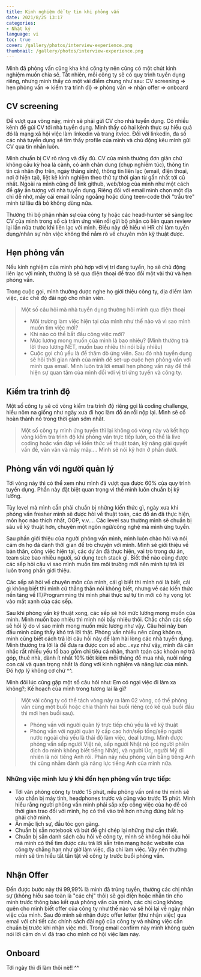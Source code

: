 ```yaml
---
title: Kinh nghiệm để tự tin khi phỏng vấn
date: 2021/8/25 13:17
categories:
- Nhật ký
language: vi
toc: true
cover: /gallery/photos/interview-experience.png
thumbnail: /gallery/photos/interview-experience.png
---
```

Mình đã phỏng vấn cũng kha khá công ty nên cũng có một chút kinh nghiệm muốn chia sẽ. Tất nhiên, mỗi công ty sẽ có quy trình tuyển dụng riêng, nhưng mình thấy có một vài điểm chung như sau: CV screening ⇒ hẹn phỏng vấn ⇒ kiểm tra trình độ ⇒ phỏng vấn ⇒ nhận offer ⇒ onboard

<!-- more -->
## CV screening
Để vượt qua vòng này, mình sẽ phải gửi CV cho nhà tuyển dụng. Có nhiều kênh để gửi CV tới nhà tuyển dụng. Mình thấy có hai kênh thực sự hiểu quả đó là mạng xã hội việc làm linkedin và trang itviec. Đối với linkedin, đa số các nhà tuyển dụng sẽ tìm thấy profile của mình và chủ động kêu mình gửi CV qua tin nhắn luôn.

Mình chuẩn bị CV rõ ràng và đầy đủ. CV của mình thường đơn giản chứ không cầu kỳ hoa lá cành, có ảnh chân dung (chụp nghiêm túc), thông tin tin cá nhân (họ trên, ngày tháng sinh), thông tin liên lạc (email, điện thoại, nơi ở hiện tại), liệt kê kinh nghiệm theo thứ tự thời gian từ gần nhất tới cũ nhất. Ngoài ra mình cũng để link github, web/blog của mình như một cách để gây ấn tượng với nhà tuyển dụng. Riêng đối với email mình chọn một địa chỉ dễ nhớ, mấy cái email loằng ngoằng hoặc dùng teen-code thời "trẩu tre" mình từ lâu đã bỏ không dùng nữa.

Thường thì bộ phận nhân sự của công ty hoặc các head-hunter sẽ sàng lọc CV của mình trong số cả trăm ứng viên rồi gửi bộ phận có liên quan review lại lần nữa trước khi liên lạc với mình. Điều này dễ hiểu vì HR chỉ làm tuyển dụng/nhân sự nên việc không thể nắm rõ về chuyên môn kỹ thuật được.

## Hẹn phỏng vấn
Nếu kinh nghiệm của mình phù hợp với vị trí đang tuyển, họ sẽ chủ động liên lạc với mình, thường là sẽ qua điện thoại để trao đổi một vài thứ và hẹn phỏng vấn.

Trong cuộc gọi, mình thường được nghe họ giới thiệu công ty, địa điểm làm việc, các chế độ đãi ngộ cho nhân viên.

> Một số câu hỏi mà nhà tuyển dụng thường hỏi mình qua điện thoại
> - Môi trường làm việc hiện tại của mình như thế nào và vì sao mình muốn tìm việc mới?
> - Khi nào có thể bắt đầu công việc mới?
> - Mức lương mong muốn của mình là bao nhiêu? (Mình thường trả lời theo lương NET, muốn bao nhiêu thì nói bấy nhiêu)
> - Cuộc gọi chủ yếu là để thăm dò ứng viên. Sau đó nhà tuyển dụng sẽ hỏi thời gian rảnh của mình để set-up cuộc hẹn phỏng vấn với mình qua email. Mình luôn trả lời email hẹn phỏng vấn này để thể hiện sự quan tâm của mình đối với vị trí ứng tuyển và công ty.

## Kiểm tra trình độ

Một số công ty sẽ có vòng kiểm tra trình độ riêng gọi là coding challenge, hiểu nôm na giống như ngày xưa đi học làm đồ án rồi nộp lại. Mình sẽ cố hoàn thành nó trong thời gian sớm nhất.

> Một số công ty mình ứng tuyển thì lại không có vòng này và kết hợp vòng kiểm tra trình độ khi phỏng vấn trực tiếp luôn, có thể là live coding hoặc vấn đáp về kiến thức về thuật toán, kỹ năng giải quyết vấn đề, vân vân và mây mây.... Mình sẽ nói kỹ hơn ở phần dưới.

## Phỏng vấn với người quản lý

Tới vòng này thì có thể xem như mình đã vượt qua được 60% của quy trình tuyển dụng. Phần này đặt biệt quan trọng vì thế mình luôn chuẩn bị kỹ lưỡng.

Tùy level mà mình cần phải chuẩn bị những kiến thức gì, ngày xưa khi phỏng vấn fresher mình sẽ được hỏi về thuật toán, các đồ án đã thực hiện, môn học nào thích nhất, OOP, v.v.... Các level sau thường mình sẽ chuẩn bị sâu về kỹ thuật hơn, chuyên một ngôn ngữ/công nghệ mà mình ứng tuyển.

Sau phần giới thiệu của người phỏng vấn mình, mình luôn chào hỏi và nói cám ơn họ đã dành thời gian để trò chuyện với mình. Mình sẽ giới thiệu về bản thân, công việc hiện tại, các dự án đã thực hiện, vai trò trong dự án, team size bao nhiêu người, sử dụng tech stack gì. Biết thế nào cũng được các sếp hỏi câu vì sao mình muốn tìm môi trường mới nên mình tự trả lời luôn trong phần giới thiệu.

Các sếp sẽ hỏi về chuyên môn của mình, cái gì biết thì mình nói là biết, cái gì không biết thì mình cứ thẳng thắn nói không biết, nhưng về các kiến thức nền tảng về IT/Programming thì mình phải thực sự tự tin mới có hy vọng lọt vào mắt xanh của các sếp.

Sau khi phỏng vấn kỹ thuật xong, các sếp sẽ hỏi mức lương mong muốn của mình. Mình muốn bao nhiêu thì mình nói bấy nhiêu thôi. Chắc chắn các sếp sẽ hỏi lý do vì sao mình mong muốn mức lương như vậy. Câu hỏi này ban đầu mình cũng thấy khó trả lời thật. Phỏng vấn nhiều nên cũng khôn ra, mình cũng biết cách trả lời câu hỏi này để làm hài lòng các nhà tuyển dụng. Mình thường trả lời là để đưa ra được con số abc...xyz như vậy, mình đã cân nhắc rất nhiều yếu tố bao gồm chi tiêu cá nhân, thanh toán các khoản nợ trả góp, thuê nhà, dành ít nhất 10% tiết kiệm mỗi tháng để mua nhà, nuôi nấng con cái và quan trọng nhất là đúng với kinh nghiệm và năng lực của mình. Đó hợp lý không cơ chứ ^^.

Mình đôi lúc cũng gặp một số câu hỏi như: Em có ngại việc đi làm xa không?; Kế hoạch của mình trong tương lai là gì?

> Một vài công ty có thể tách vòng này ra làm 02 vòng, có thể phỏng vấn cùng một buổi hoặc chia thành hai buổi riêng (có kế quả buổi đầu thì mới hẹn buổi sau).
> - Phỏng vấn với người quản lý trực tiếp chủ yếu là về kỹ thuật
> - Phỏng vấn với người quản lý cấp cao hơn/sếp tổng/sếp người nước ngoài chủ yếu là thái độ làm việc, deal lương. Mình được phỏng vấn sếp người Việt nè, sếp người Nhật nè (có người phiên dịch do mình không biết tiếng Nhật), và người Úc, người Mỹ dĩ nhiên là nói tiếng Anh rồi. Phần này nếu phỏng vấn bằng tiếng Anh thì cũng nhằm đánh giá năng lực tiếng Anh của mình nữa.

### Những việc mình lưu ý khi đến hẹn phỏng vấn trực tiếp:
- Tới văn phòng công ty trước 15 phút, nếu phỏng vấn online thì mình sẽ vào chẩn bị máy tính, headphones trước và cũng vào trước 15 phút. Mình hiểu rằng người phỏng vấn mình phải sắp xếp công việc của họ để có thời gian trao đổi với mình, họ có thể vào trễ hơn nhưng đừng bắt họ phải chờ mình.
- Ăn mặc lịch sự, đầu tóc gọn gàng.
- Chuẩn bị sẵn notebook và bút để ghi chép lại những thứ cần thiết.
- Chuẩn bị sẵn danh sách câu hỏi về công ty, mình sẽ không hỏi câu hỏi mà mình có thể tìm được câu trả lời sẵn trên mạng hoặc website của công ty chẳng hạn như giờ làm việc, địa chỉ làm việc. Vậy nên thường mình sẽ tìm hiểu  tất tần tật về công ty trước buổi phỏng vấn.

## Nhận Offer
Đến được bước này thì 99,99% là mình đã trúng tuyển, thường các chị nhân sự (không hiểu sao toàn là "các chị" thôi) sẽ gọi điện hoặc nhắn tin cho mình trước thông báo kết quả phỏng vấn của mình, các chị cũng không quên cho mình biết offer của công ty như thế nào và sẽ hỏi lại về ngày nhận việc của mình. Sau đó mình sẽ nhận được offer letter (thư nhận việc) qua email với chi tiết các chính sách đãi ngộ của công ty và những việc cần chuẩn bị trước khi nhận việc mới. Trong email confirm này mình không quên nói lời cảm ơn vì đã trao cho mình cơ hội việc làm này.

## Onboard
Tới ngày thì đi làm thôi nè!! ^^
